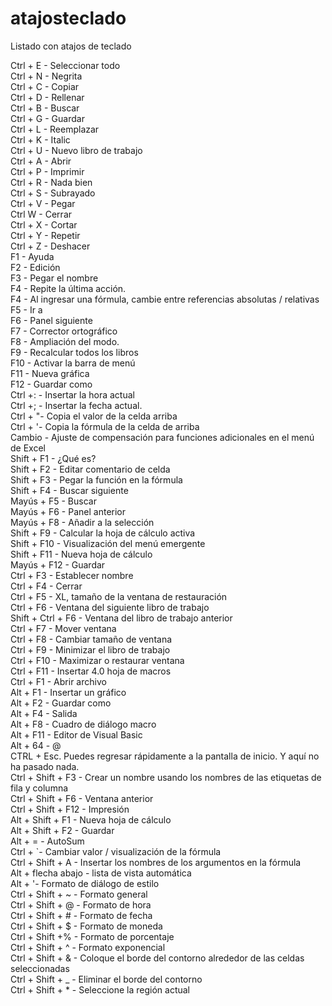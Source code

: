 # atajosteclado
Listado con atajos de teclado 


Ctrl + E - Seleccionar todo <br>
Ctrl + N - Negrita <br>
Ctrl + C - Copiar <br>
Ctrl + D - Rellenar <br>
Ctrl + B - Buscar <br>
Ctrl + G - Guardar <br> 
Ctrl + L - Reemplazar <br>
Ctrl + K - Italic <br>
Ctrl + U - Nuevo libro de trabajo <br>
Ctrl + A - Abrir <br>
Ctrl + P - Imprimir <br>
Ctrl + R - Nada bien <br>
Ctrl + S - Subrayado <br>
Ctrl + V - Pegar <br>
Ctrl W - Cerrar <br>
Ctrl + X - Cortar <br>
Ctrl + Y - Repetir <br>
Ctrl + Z - Deshacer <br>
F1 - Ayuda <br>
F2 - Edición <br>
F3 - Pegar el nombre <br>
F4 - Repite la última acción. <br>
F4 - Al ingresar una fórmula, cambie entre referencias absolutas / relativas <br>
F5 - Ir a <br>
F6 - Panel siguiente <br>
F7 - Corrector ortográfico <br>
F8 - Ampliación del modo. <br>
F9 - Recalcular todos los libros <br>
F10 - Activar la barra de menú <br>
F11 - Nueva gráfica <br>
F12 - Guardar como <br>
Ctrl +: - Insertar la hora actual <br>
Ctrl +; - Insertar la fecha actual. <br>
Ctrl + "- Copia el valor de la celda arriba <br>
Ctrl + '- Copia la fórmula de la celda de arriba <br>
Cambio - Ajuste de compensación para funciones adicionales en el menú de Excel <br>
Shift + F1 - ¿Qué es? <br>
Shift + F2 - Editar comentario de celda <br>
Shift + F3 - Pegar la función en la fórmula <br>
Shift + F4 - Buscar siguiente <br>
Mayús + F5 - Buscar <br>
Mayús + F6 - Panel anterior <br>
Mayús + F8 - Añadir a la selección <br>
Shift + F9 - Calcular la hoja de cálculo activa <br>
Shift + F10 - Visualización del menú emergente <br>
Shift + F11 - Nueva hoja de cálculo <br>
Mayús + F12 - Guardar <br>
Ctrl + F3 - Establecer nombre <br>
Ctrl + F4 - Cerrar <br>
Ctrl + F5 - XL, tamaño de la ventana de restauración <br>
Ctrl + F6 - Ventana del siguiente libro de trabajo <br>
Shift + Ctrl + F6 - Ventana del libro de trabajo anterior <br>
Ctrl + F7 - Mover ventana <br>
Ctrl + F8 - Cambiar tamaño de ventana <br>
Ctrl + F9 - Minimizar el libro de trabajo <br>
Ctrl + F10 - Maximizar o restaurar ventana <br>
Ctrl + F11 - Insertar 4.0 hoja de macros <br>
Ctrl + F1 - Abrir archivo <br>
Alt + F1 - Insertar un gráfico <br>
Alt + F2 - Guardar como <br>
Alt + F4 - Salida <br>
Alt + F8 - Cuadro de diálogo macro <br>
Alt + F11 - Editor de Visual Basic <br>
Alt + 64 - @ <br>
CTRL + Esc. Puedes regresar rápidamente a la pantalla de inicio. Y aquí no ha pasado nada. <br>
Ctrl + Shift + F3 - Crear un nombre usando los nombres de las etiquetas de fila y columna <br>
Ctrl + Shift + F6 - Ventana anterior <br>
Ctrl + Shift + F12 - Impresión <br>
Alt + Shift + F1 - Nueva hoja de cálculo <br>
Alt + Shift + F2 - Guardar <br>
Alt + = - AutoSum <br>
Ctrl + `- Cambiar valor / visualización de la fórmula <br>
Ctrl + Shift + A - Insertar los nombres de los argumentos en la fórmula <br>
Alt + flecha abajo - lista de vista automática <br>
Alt + '- Formato de diálogo de estilo <br>
Ctrl + Shift + ~ - Formato general <br>
Ctrl + Shift + @ - Formato de hora <br>
Ctrl + Shift + # - Formato de fecha <br>
Ctrl + Shift + $ - Formato de moneda <br>
Ctrl + Shift +% - Formato de porcentaje <br>
Ctrl + Shift + ^ - Formato exponencial <br>
Ctrl + Shift + & - Coloque el borde del contorno alrededor de las celdas seleccionadas <br>
Ctrl + Shift + _ - Eliminar el borde del contorno <br>
Ctrl + Shift + * - Seleccione la región actual <br>



